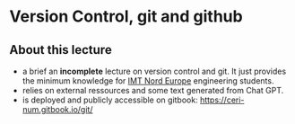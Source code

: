 # Version Control, git and github

## About this lecture

- a brief an __incomplete__ lecture on version control and git.
It just provides the minimum knowledge for [IMT Nord Europe](http://www.imt-nord-europe.fr) engineering students.
- relies on external ressources and some text generated from Chat GPT.
- is deployed and publicly accessible on gitbook: <https://ceri-num.gitbook.io/git/>

